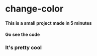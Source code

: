 # change-color

#### This is a small project made in 5 minutes
#### Go see the code
### It's pretty cool
